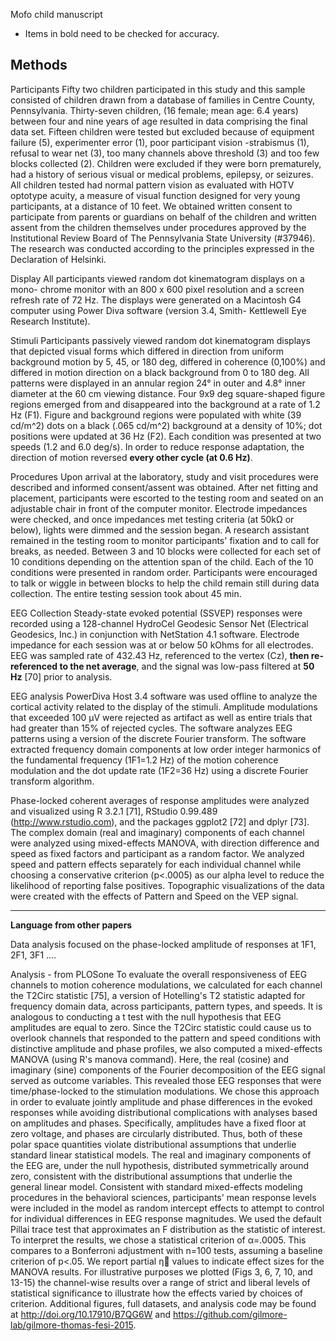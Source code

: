 Mofo child manuscript  
- Items in bold need to be checked for accuracy.

## Methods
Participants
Fifty two children participated in this study and this sample consisted of children drawn from a database of families in Centre County, Pennsylvania. Thirty-seven children, (16 female; mean age: 6.4 years) between four and nine years of age resulted in data comprising the final data set. Fifteen children were tested but excluded because of equipment failure (5), experimenter error (1), poor participant vision -strabismus (1), refusal to wear net (3), too many channels above threshold (3) and too few blocks collected (2). Children were excluded if they were born prematurely, had a history of serious visual or medical problems, epilepsy, or seizures. All children tested had normal pattern vision as evaluated with HOTV optotype acuity, a measure of visual function designed for very young participants, at a distance of 10 feet. We obtained written consent to participate from parents or guardians on behalf of the children and written assent from the children themselves under procedures approved by the Institutional Review Board of The Pennsylvania State University (#37946). The research was conducted according to the principles expressed in the Declaration of Helsinki.


Display
All participants viewed random dot kinematogram displays on a mono- chrome monitor with an 800 x 600 pixel resolution and a screen refresh rate of 72 Hz. The displays were generated on a Macintosh G4 computer using Power Diva software (version 3.4, Smith- Kettlewell Eye Research Institute).

Stimuli
Participants passively viewed random dot kinematogram displays that depicted visual forms which differed in direction from uniform background motion by 5, 45, or 180 deg, differed in coherence (0,100%) and differed in motion direction on a black background from 0 to 180 deg. All patterns were displayed in an annular region 24° in outer and 4.8° inner diameter at the 60 cm viewing distance. Four 9x9 deg square-shaped figure regions emerged from and disappeared into the background at a rate of 1.2 Hz (F1). Figure and background regions were populated with white (39 cd/m^2) dots on a black (.065 cd/m^2) background at a density of 10%; dot positions were updated at 36 Hz (F2). Each condition was presented at two speeds (1.2 and 6.0 deg/s). In order to reduce response adaptation, the direction of motion reversed **every other cycle (at 0.6 Hz)**.


Procedures
Upon arrival at the laboratory, study and visit procedures were described and informed consent/assent was obtained. After net fitting and placement, participants were escorted to the testing room and seated on an adjustable chair in front of the computer monitor. Electrode impedances were checked, and once impedances met testing criteria (at 50kΩ or below), lights were dimmed and the session began. A research assistant remained in the testing room to monitor participants' fixation and to call for breaks, as needed. Between 3 and 10 blocks were collected for each set of 10 conditions depending on the attention span of the child. Each of the 10 conditions were presented in random order. Participants were encouraged to talk or wiggle in between blocks to help the child remain still during data collection. The entire testing session took about 45 min.


EEG Collection
Steady-state evoked potential (SSVEP) responses were recorded using a 128-channel HydroCel Geodesic Sensor Net (Electrical Geodesics, Inc.) in conjunction with NetStation 4.1 software. Electrode impedance for each session was at or below 50 kOhms for all electrodes. EEG was sampled rate of 432.43 Hz, referenced to the vertex (Cz), **then re-referenced to the net average**, and the signal was low-pass filtered at **50 Hz** [70] prior to analysis.

EEG analysis
PowerDiva Host 3.4 software was used offline to analyze the cortical activity related to the display of the stimuli. Amplitude modulations that exceeded 100 µV were rejected as artifact as well as entire trials that had greater than 15% of rejected cycles.  The software analyzes EEG patterns using a version of the discrete Fourier transform. The software extracted frequency domain components at low order integer harmonics of the fundamental frequency (1F1=1.2 Hz) of the motion coherence modulation and the dot update rate (1F2=36 Hz) using a discrete Fourier transform algorithm. 

Phase-locked coherent averages of response amplitudes were analyzed and visualized using R 3.2.1 [71], RStudio 0.99.489 (http://www.rstudio.com), and the packages ggplot2 [72] and dplyr [73]. The complex domain (real and imaginary) components of each channel were analyzed using mixed-effects MANOVA, with direction difference and speed as fixed factors and participant as a random factor. We analyzed speed and pattern effects separately for each individual channel while choosing a conservative criterion (p<.0005) as our alpha level to reduce the likelihood of reporting false positives. Topographic visualizations of the data were created with the effects of Pattern and Speed on the VEP signal.




____________________________
**Language from other papers**



Data analysis focused on the phase-locked amplitude of responses at 1F1, 2F1, 3F1 ....





Analysis - from PLOSone
  To evaluate the overall responsiveness of EEG channels to motion coherence modulations, we calculated for each channel the T2Circ statistic [75], a version of Hotelling's T2 statistic adapted for frequency domain data, across participants, pattern types, and speeds. It is analogous to conducting a t test with the null hypothesis that EEG amplitudes are equal to zero. Since the T2Circ statistic could cause us to overlook channels that responded to the pattern and speed conditions with distinctive amplitude and phase profiles, we also computed a mixed-effects MANOVA (using R's manova command). Here, the real (cosine) and imaginary (sine) components of the Fourier decomposition of the EEG signal served as outcome variables. This revealed those EEG responses that were time/phase-locked to the stimulation modulations. We chose this approach in order to evaluate jointly amplitude and phase differences in the evoked responses while avoiding distributional complications with analyses based on amplitudes and phases. Specifically, amplitudes have a fixed floor at zero voltage, and phases are circularly distributed. Thus, both of these polar space quantities violate distributional assumptions that underlie standard linear statistical models. The real and imaginary components of the EEG are, under the null hypothesis, distributed symmetrically around zero, consistent with the distributional assumptions that underlie the general linear model.
 Consistent with standard mixed-effects modeling procedures in the behavioral sciences, participants' mean response levels were included in the model as random intercept effects to attempt to control for individual differences in EEG response magnitudes. We used the default Pillai trace test that approximates an F distribution as the statistic of interest. To interpret the results, we chose a statistical criterion of α=.0005. This compares to a Bonferroni adjustment with n=100 tests, assuming a baseline criterion of p<.05. We report partial η values to indicate effect sizes for the MANOVA results.  For illustrative purposes we plotted (Figs 3, 6, 7, 10, and 13-15) the channel-wise results over a range of strict and liberal levels of statistical significance to illustrate how the effects varied by choices of criterion. Additional figures, full datasets, and analysis code may be found at http://doi.org/10.17910/B7QG6W and https://github.com/gilmore-lab/gilmore-thomas-fesi-2015.
